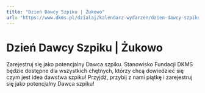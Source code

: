 ```yaml
---
title: "Dzień Dawcy Szpiku | Żukowo"
url: "https://www.dkms.pl/dzialaj/kalendarz-wydarzen/dzien-dawcy-szpiku-zukowo-2024"
---
```


# Dzień Dawcy Szpiku | Żukowo

Zarejestruj się jako potencjalny Dawca szpiku. Stanowisko Fundacji DKMS będzie dostępne dla wszystkich chętnych, którzy chcą dowiedzieć się czym jest idea dawstwa szpiku! Przyjdź, przybij z nami piątkę i zarejestruj się jako potencjalny Dawca szpiku!



